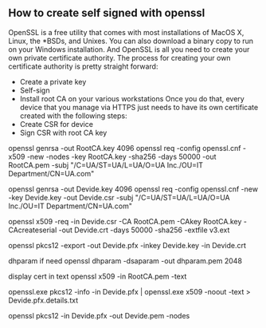 ## How to create self signed with openssl

OpenSSL is a free utility that comes with most installations of MacOS X, Linux, the *BSDs, and Unixes. You can also download a binary copy to run on your Windows installation. And OpenSSL is all you need to create your own private certificate authority. The process for creating your own certificate authority is pretty straight forward:
- Create a private key
- Self-sign
- Install root CA on your various workstations
Once you do that, every device that you manage via HTTPS just needs to have its own certificate created with the following steps:
- Create CSR for device
- Sign CSR with root CA key

openssl genrsa -out RootCA.key 4096
openssl req -config openssl.cnf -x509 -new -nodes -key RootCA.key -sha256 -days 50000 -out RootCA.pem -subj "/C=UA/ST=UA/L=UA/O=UA Inc./OU=IT Department/CN=UA.com"

openssl genrsa -out Devide.key 4096
openssl req -config openssl.cnf -new -key Devide.key -out Devide.csr -subj "/C=UA/ST=UA/L=UA/O=UA Inc./OU=IT Department/CN=UA.com"

openssl x509 -req -in Devide.csr -CA RootCA.pem -CAkey RootCA.key -CAcreateserial -out Devide.crt -days 50000 -sha256 -extfile v3.ext 

openssl pkcs12 -export -out Devide.pfx -inkey Devide.key -in Devide.crt

dhparam if need
openssl dhparam -dsaparam -out dhparam.pem 2048

display cert in text
openssl x509 -in RootCA.pem -text

openssl.exe pkcs12 -info -in Devide.pfx | openssl.exe x509 -noout -text > Devide.pfx.details.txt

openssl pkcs12 -in Devide.pfx -out Devide.pem -nodes

